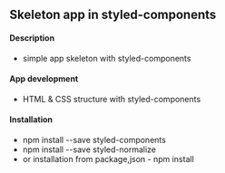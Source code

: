 ## Skeleton app in styled-components

#### Description
* simple app skeleton with styled-components

#### App development
* HTML & CSS structure with styled-components

#### Installation
* npm install --save styled-components
* npm install --save styled-normalize
* or installation from package,json - npm install










